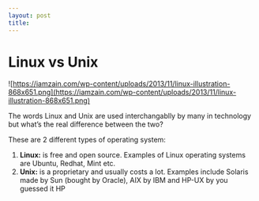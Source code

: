 ```yaml
---
layout: post
title: 
---
```

# Linux vs Unix

![https://iamzain.com/wp-content/uploads/2013/11/linux-illustration-868x651.png](https://iamzain.com/wp-content/uploads/2013/11/linux-illustration-868x651.png)

The words Linux and Unix are used interchangablly by many in technology but what’s the real difference between the two?

These are 2 different types of operating system:

1. **Linux:** is free and open source. Examples of Linux operating systems are Ubuntu, Redhat, Mint etc.
2. **Unix:** is a proprietary and usually costs a lot. Examples include Solaris made by Sun (bought by Oracle), AIX by IBM and HP-UX by you guessed it HP